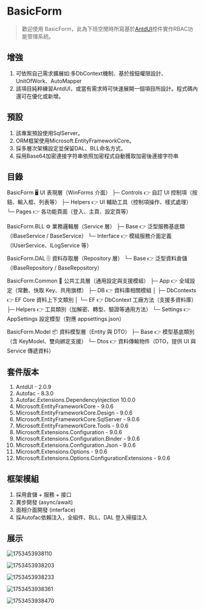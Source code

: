 # BasicForm

> 歡迎使用 BasicForm，此為下班空閒時所寫基於[AntdUI](https://github.com/AntdUI/AntdUI)控件實作RBAC功能管理系統。

## 增強
1. 可依照自己需求擴展如:多DbContext機制、基於按鈕權限設計、UnitOfWork、AutoMapper
2. 該項目純粹練習AntdUI，或當有需求時可快速展開一個項目所設計。程式碼內還可在優化或新增。

## 預設
1. 該專案預設使用SqlServer。
2. ORM框架使用Microsoft.EntityFrameworkCore。
3. 採多層次架構設定並保留DAL、BLL命名方式。
4. 採用Base64加密連接字符串依照加密程式自動獲取加密後連接字符串

## 目錄
BasicForm                  🖥️ UI 表現層（WinForms 介面）
├─ Controls                👉 自訂 UI 控制項（按鈕、輸入框、列表等）
├─ Helpers                 👉 UI 輔助工具（控制項操作、樣式處理）
└─ Pages                   👉 各功能頁面（登入、主頁、設定頁等）

BasicForm.BLL             ⚙️ 業務邏輯層（Service 層）
├─ Base                    👉 泛型服務基底類（IBaseService / BaseService）
└─ Interface               👉 模組服務介面定義（IUserService、ILogService 等）

BasicForm.DAL             🗄️ 資料存取層（Repository 層）
└─ Base                    👉 泛型資料倉儲（IBaseRepository / BaseRepository）

BasicForm.Common          🧰 公共工具層（通用設定與支援模組）
├─ App                     👉 全域設定（常數、快取 Key、共用旗標）
├─ DB                      👉 資料庫相關模組
│   ├─ DbContexts           👉 EF Core 資料上下文類別
│   └─ EF                   👉 DbContext 工廠方法（支援多資料庫）
├─ Helpers                 👉 工具類別（加解密、轉型、驗證等通用方法）
└─ Settings                👉 AppSettings 設定模型（對應 appsettings.json）

BasicForm.Model           📦 資料模型層（Entity 與 DTO）
├─ Base                    👉 模型基底類別（含 KeyModel、雙向綁定支援）
└─ Dtos                    👉 資料傳輸物件（DTO，提供 UI 與 Service 傳遞資料）
  
## 套件版本
1. AntdUI - 2.0.9
2. Autofac - 8.3.0
3. Autofac.Extensions.DependencyInjection 10.0.0
4. Microsoft.EntityFrameworkCore - 9.0.6
5. Microsoft.EntityFrameworkCore.Design - 9.0.6
6. Microsoft.EntityFrameworkCore.SqlServer - 9.0.6
7. Microsoft.EntityFrameworkCore.Tools - 9.0.6
8. Microsoft.Extensions.Configuration - 9.0.6
9. Microsoft.Extensions.Configuration.Binder - 9.0.6
10. Microsoft.Extensions.Configuration.Json - 9.0.6
11. Microsoft.Extensions.Options - 9.0.6
12. Microsoft.Extensions.Options.ConfigurationExtensions - 9.0.6


## 框架模組
1. 採用倉儲 + 服務 + 接口
2. 異步開發 (async/await)
3. 面相介面開發 (interface)
4. 採Autofac依賴注入，全組件、BLL、DAL 登入掃描注入

## 展示

![1753453938110](https://github.com/user-attachments/assets/7c95f4c9-79dc-41d1-8bfc-f3554c37a2f4)

![1753453938203](https://github.com/user-attachments/assets/4defc87e-94e0-486f-8ffb-a0425dac895a)

![1753453938233](https://github.com/user-attachments/assets/84bc0d5e-b14a-4f7d-9806-ef6571602318)

![1753453938361](https://github.com/user-attachments/assets/29988621-2d61-4002-af25-df0e621c4b83)

![1753453938470](https://github.com/user-attachments/assets/62746861-5416-4637-9103-9e9b4a048e5a)
